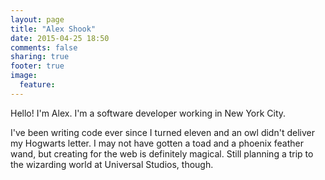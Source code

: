 ```yaml
---
layout: page
title: "Alex Shook"
date: 2015-04-25 18:50
comments: false
sharing: true
footer: true
image:
  feature:
---
```

Hello! I'm Alex. I'm a software developer working in New York City.

I've been writing code ever since I turned eleven and an owl didn't deliver my Hogwarts letter. I may not have gotten a toad and a phoenix feather wand, but creating for the web is definitely magical. Still planning a trip to the wizarding world at Universal Studios, though.
